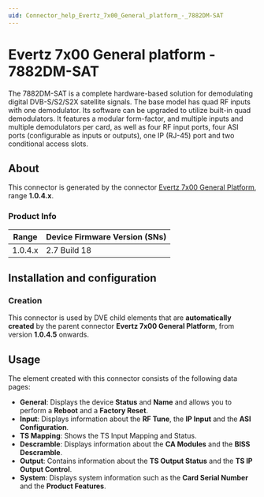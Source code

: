 ```yaml
---
uid: Connector_help_Evertz_7x00_General_platform_-_7882DM-SAT
---
```


# Evertz 7x00 General platform - 7882DM-SAT

The 7882DM-SAT is a complete hardware-based solution for demodulating digital DVB-S/S2/S2X satellite signals. The base model has quad RF inputs with one demodulator. Its software can be upgraded to utilize built-in quad demodulators. It features a modular form-factor, and multiple inputs and multiple demodulators per card, as well as four RF input ports, four ASI ports (configurable as inputs or outputs), one IP (RJ-45) port and two conditional access slots.

## About

This connector is generated by the connector [Evertz 7x00 General Platform](xref:Connector_help_Evertz_7x00_General_Platform), range **1.0.4.x**.

### Product Info

| Range   | Device Firmware Version (SNs) |
|---------|-------------------------------|
| 1.0.4.x | 2.7 Build 18                  |

## Installation and configuration

### Creation

This connector is used by DVE child elements that are **automatically created** by the parent connector **Evertz 7x00 General Platform**, from version **1.0.4.5** onwards.

## Usage

The element created with this connector consists of the following data pages:

- **General**: Displays the device **Status** and **Name** and allows you to perform a **Reboot** and a **Factory Reset**.
- **Input**: Displays information about the **RF Tune**, the **IP Input** and the **ASI Configuration**.
- **TS Mapping**: Shows the TS Input Mapping and Status.
- **Descramble**: Displays information about the **CA Modules** and the **BISS Descramble**.
- **Output**: Contains information about the **TS Output Status** and the **TS IP Output Control**.
- **System**: Displays system information such as the **Card Serial Number** and the **Product Features**.


